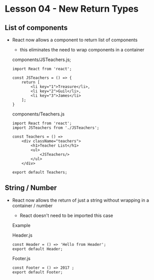 # Lesson 04 - New Return Types

## List of components
- React now allows a component to return list of components
    - this eliminates the need to wrap components in a container

    components/JSTeachers.js;
    ```
    import React from 'react';

    const JSTeachers = () => {
        return [
            <li key="1">Treasure</li>,
            <li key="2">Guil</li>,
            <li key="3">James</li>
        ];
    }
    ```

    components/Teachers.js
    ```
    import React from 'react';
    import JSTeachers from './JSTeachers';

    const Teachers = () =>
        <div className="teachers">
            <h1>Teacher List</h1>
            <ul>
                <JSTeachers/>
            </ul>
        </div>

    export default Teachers;
    ```


## String / Number
- React now allows the return of just a string without wrapping in a container / number
    - React doesn't need to be imported this case

    Example

    Header.js
    ```
    const Header = () => 'Hello from Header';
    export default Header;
    ```

    Footer.js
    ```
    const Footer = () => 2017 ;
    export default Footer;
    ```
